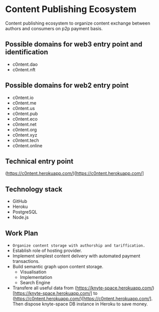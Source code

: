 # Content Publishing Ecosystem

Content publishing ecosystem to organize content exchange between authors and consumers on p2p payment basis.

## Possible domains for web3 entry point and identification

* c0ntent.dao
* c0ntent.nft

## Possible domains for web2 entry point

* c0ntent.io
* c0ntent.me
* c0ntent.us
* c0ntent.pub
* c0ntent.eco
* c0ntent.net
* c0ntent.org
* c0ntent.xyz
* c0ntent.tech
* c0ntent.online

## Technical entry point

(https://c0ntent.herokuapp.com/)[https://c0ntent.herokuapp.com/]

## Technology stack

* GitHub
* Heroku
* PostgreSQL
* Node.js

## Work Plan

* `Organize content storage with authorship and tariffication.`
* Establish role of hosting provider.
* Implement simplest content delivery with automated payment transactions.
* Build semantic graph upon content storage.
	* Visualisation
	* Implementation
	* Search Engine
* Transfere all useful data from (https://knyte-space.herokuapp.com/)[https://knyte-space.herokuapp.com/] to (https://c0ntent.herokuapp.com/)[https://c0ntent.herokuapp.com/]. Then dispose knyte-space DB instance in Heroku to save money.